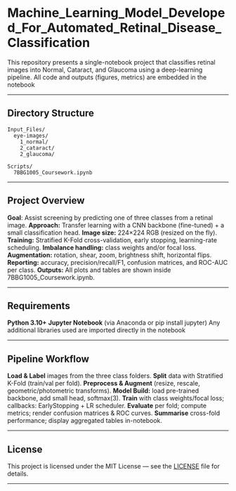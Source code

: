# Machine_Learning_Model_Developed_For_Automated_Retinal_Disease_Classification

This repository presents a single-notebook project that classifies retinal images into Normal, Cataract, and Glaucoma using a deep-learning pipeline. All code and outputs (figures, metrics) are embedded in the notebook

---

## Directory Structure

```
Input_Files/
  eye-images/
    1_normal/
    2_cataract/
    2_glaucoma/

Scripts/
  7BBG1005_Coursework.ipynb
```

---

## Project Overview

**Goal**: Assist screening by predicting one of three classes from a retinal image.
**Approach:** Transfer learning with a CNN backbone (fine-tuned) + a small classification head.
**Image size:** 224×224 RGB (resized on the fly).
**Training:** Stratified K-Fold cross-validation, early stopping, learning-rate scheduling.
**Imbalance handling:** class weights and/or focal loss.
**Augmentation:** rotation, shear, zoom, brightness shift, horizontal flips.
**Reporting:** accuracy, precision/recall/F1, confusion matrices, and ROC-AUC per class.
**Outputs:** All plots and tables are shown inside 7BBG1005_Coursework.ipynb.

---

## Requirements

**Python 3.10+**
**Jupyter Notebook** (via Anaconda or pip install jupyter) Any additional libraries used are imported directly in the notebook

---

## Pipeline Workflow

**Load & Label** images from the three class folders.
**Split** data with Stratified K-Fold (train/val per fold).
**Preprocess & Augment** (resize, rescale, geometric/photometric transforms).
**Model Build:** load pre-trained backbone, add small head, softmax(3).
**Train** with class weights/focal loss; callbacks: EarlyStopping + LR scheduler.
**Evaluate** per fold; compute metrics; render confusion matrices & ROC curves.
**Summarise** cross-fold performance; display aggregated tables in-notebook.

---

## License

This project is licensed under the MIT License — see the [LICENSE](LICENSE) file for details.

---
